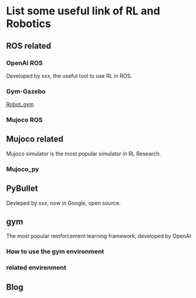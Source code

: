 # List some useful link of RL and Robotics

## ROS related

### OpenAI ROS

Developed by xxx, the useful tool to use RL in ROS.

### Gym-Gazebo

[Robot_gym](https://arxiv.org/abs/1808.10369)



### Mujoco ROS 

## Mujoco related

Mujoco simulator is the most popular simulator in RL Research.

### Mujoco_py

## PyBullet

Devleped by xxx, now in Google, open source.

## gym

The most popular reinforcement learning framework, developed by OpenAI

### How to use the gym environment 

### related envirenment

## Blog


